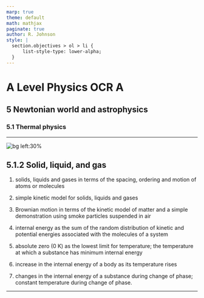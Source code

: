 ```yaml
---
marp: true
theme: default
math: mathjax
paginate: true
author: R. Johnson
style: |
  section.objectives > ol > li {
      list-style-type: lower-alpha;
  }
---
```


# A Level Physics OCR A
## 5 Newtonian world and astrophysics
### 5.1 Thermal physics

---

<!-- _class: objectives -->

![bg left:30%](https://images.unsplash.com/photo-1492962827063-e5ea0d8c01f5?ixlib=rb-4.0.3&ixid=MnwxMjA3fDB8MHxwaG90by1wYWdlfHx8fGVufDB8fHx8&auto=format&fit=crop&w=2121&q=80)
## 5.1.2 Solid, liquid, and gas


1. solids, liquids and gases in terms of the spacing, ordering and motion of atoms or molecules

2. simple kinetic model for solids, liquids and gases

3. Brownian motion in terms of the kinetic model of matter and a simple demonstration using smoke particles suspended in air

4. internal energy as the sum of the random distribution of kinetic and potential energies associated with the molecules of a system

5. absolute zero (0 K) as the lowest limit for temperature; the temperature at which a substance has minimum internal energy

6. increase in the internal energy of a body as its temperature rises

7. changes in the internal energy of a substance during change of phase; constant temperature during change of phase.



---